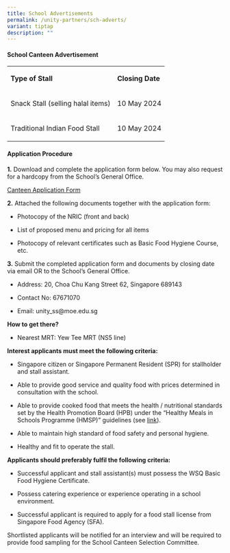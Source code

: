 ```yaml
---
title: School Advertisements
permalink: /unity-partners/sch-adverts/
variant: tiptap
description: ""
---
```

<h4><strong>School Canteen Advertisement</strong></h4>
<table>
<tbody>
<tr>
<td rowspan="1" colspan="1">
<p><strong>Type of Stall</strong>
</p>
</td>
<td rowspan="1" colspan="1">
<p><strong>Closing Date</strong>
</p>
</td>
</tr>
<tr>
<td rowspan="1" colspan="1">
<p>Snack Stall (selling halal items)</p>
</td>
<td rowspan="1" colspan="1">
<p>10 May 2024</p>
</td>
</tr>
<tr>
<td rowspan="1" colspan="1">
<p>Traditional Indian Food Stall</p>
</td>
<td rowspan="1" colspan="1">
<p>10 May 2024</p>
</td>
</tr>
</tbody>
</table>
<p></p>
<h4><strong>Application Procedure</strong></h4>
<p><strong>1.</strong>&nbsp;Download and complete the application form below.
You may also request for a hardcopy from the School’s General Office.</p>
<p><a href="/files/canteen_application_form.pdf" rel="noopener noreferrer nofollow" target="_blank">Canteen Application Form</a>
</p>
<p><strong>2.</strong>&nbsp;Attached the following documents together with
the application form:</p>
<ul data-tight="true" class="tight">
<li>
<p>Photocopy of the NRIC (front and back)</p>
</li>
<li>
<p>List of proposed menu and pricing for all items</p>
</li>
<li>
<p>Photocopy of relevant certificates such as Basic Food Hygiene Course,
etc.</p>
</li>
</ul>
<p><strong>3.</strong>&nbsp;Submit the completed application form and documents
by closing date via email OR to the School’s General Office.</p>
<ul data-tight="true" class="tight">
<li>
<p>Address: 20, Choa Chu Kang Street 62, Singapore 689143</p>
</li>
<li>
<p>Contact No: 67671070</p>
</li>
<li>
<p>Email: <a rel="noopener noreferrer nofollow" target="_blank">unity_ss@moe.edu.sg</a>
</p>
</li>
</ul>
<p><strong>How to get there?</strong>
</p>
<ul data-tight="true" class="tight">
<li>
<p>Nearest MRT: Yew Tee MRT (NS5 line)</p>
</li>
</ul>
<p><strong>Interest applicants must meet the following criteria:</strong>
</p>
<ul data-tight="true" class="tight">
<li>
<p>Singapore citizen or Singapore Permanent Resident (SPR) for stallholder
and stall assistant.</p>
</li>
<li>
<p>Able to provide good service and quality food with prices determined in
consultation with the school.</p>
</li>
<li>
<p>Able to provide cooked food that meets the health / nutritional standards
set by the Health Promotion Board (HPB) under the “Healthy Meals in Schools
Programme (HMSP)” guidelines (see&nbsp;<a href="https://www.hpb.gov.sg/schools/school-programmes/healthy-meals-in-schools-programme" rel="noopener noreferrer nofollow" target="_blank">link</a>).</p>
</li>
<li>
<p>Able to maintain high standard of food safety and personal hygiene.</p>
</li>
<li>
<p>Healthy and fit to operate the stall.</p>
<p></p>
</li>
</ul>
<p><strong>Applicants should preferably fulfil the following criteria:</strong>
</p>
<ul data-tight="true" class="tight">
<li>
<p>Successful applicant and stall assistant(s) must possess the WSQ Basic
Food Hygiene Certificate.</p>
</li>
<li>
<p>Possess catering experience or experience operating in a school environment.</p>
</li>
<li>
<p>Successful applicant is required to apply for a food stall license from
Singapore Food Agency (SFA).</p>
</li>
</ul>
<p>Shortlisted applicants will be notified for an interview and will be required
to provide food sampling for the School Canteen Selection Committee.</p>
<p></p>
<p></p>